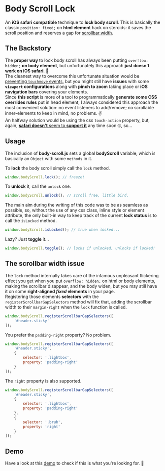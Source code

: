 # Body Scroll Lock
An **iOS safari compatible** technique to **lock body scroll**.
This is basically the classic `position: fixed;` on **html element** hack on steroids: it saves the scroll position and reserves a gap for [scrollbar width](#the-scrollbar-width-issue).

## The Backstory
The **proper way** to lock body scroll has always been putting `overflow: hidden;` **on body element**, but unfortunately this approach **just doesn't work on iOS safari**. 🙅<br>
The cleanest way to overcome this unfortunate situation would be [preventing `touchmove` events](https://github.com/willmcpo/body-scroll-lock), but you might still have **issues** with some **`viewport` configurations** along with **pinch to zoom** taking place or **iOS navigation bars** covering your elements.<br>
Since **this script** is more of a tool to programmatically **generate some CSS overrides rules** put in head element, I always considered this approach the most convenient solution: no event listeners to add/remove; no scrollable inner-elements to keep in mind, no problems. ✌<br>
An halfway solution would be using the css `touch-action` property, but, again, [**safari doesn't** seem to **support it**](https://bugs.webkit.org/show_bug.cgi?id=133112) any time soon 🙄, so...

## Usage
The inclusion of **body-scroll.js** sets a global **bodyScroll** variable, which is basically an `Object` with some `methods` in it.

To **lock** the body scroll simply call the `lock` method.
```javascript
window.bodyScroll.lock(); // freeze!
```
To **unlock** it, call the `unlock` one.
```javascript
window.bodyScroll.unlock(); // scroll free, little bird.
```

The main aim during the writing of this code was to be as seamless as possible, so, without the use of any css class, inline style or element attribute, the only built-in way to keep track of the current **lock status** is to call the `isLocked` method.
```javascript
window.bodyScroll.isLocked(); // true when locked...
```

Lazy? Just **toggle** it...
```javascript
window.bodyScroll.toggle(); // locks if unlocked, unlocks if locked!
```

## The scrollbar width issue
The `lock` method internally takes care of the infamous unpleasant flickering effect you get when you put `overflow: hidden;` on html or body elements, making the scrollbar disappear, and the body widen, but you may still have it on some **right-aligned _fixed_ elements** in your page.<br>
Registering those elements **selectors** with the `registerScrollbarGapSelectors` method will fix that, adding the scrollbar width to their `margin-right` when the `lock` function is called.
```javascript
window.bodyScroll.registerScrollbarGapSelectors([
    '#header.sticky'
]);
```
You prefer the `padding-right` property? No problem.
```javascript
window.bodyScroll.registerScrollbarGapSelectors([
    '#header.sticky',
    {
        selector: '.lightbox',
        property: 'padding-right'
    }
]);
```
The `right` property is also supported.
```javascript
window.bodyScroll.registerScrollbarGapSelectors([
    '#header.sticky',
    {
        selector: '.lightbox',
        property: 'padding-right'
    },
    {
        selector: '.bruh',
        property: 'right'
    }
]);
```

## Demo
Have a look at this [demo](https://memob0x.github.io/body-scroll-lock/demos/sample-page.html) to check if this is what you're looking for. 🤞
